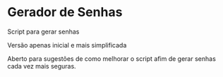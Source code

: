 # Gerador de Senhas
 Script para gerar senhas
 
 Versão apenas inicial e mais simplificada
 
 Aberto para sugestões de como melhorar o script afim de gerar senhas cada vez mais seguras.
